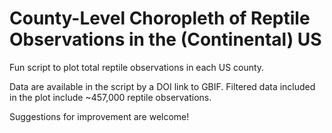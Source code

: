 # County-Level Choropleth of Reptile Observations in the (Continental) US

Fun script to plot total reptile observations in each US county.

Data are available in the script by a DOI link to GBIF. Filtered data included in the plot include ~457,000 reptile observations. 

Suggestions for improvement are welcome! 
